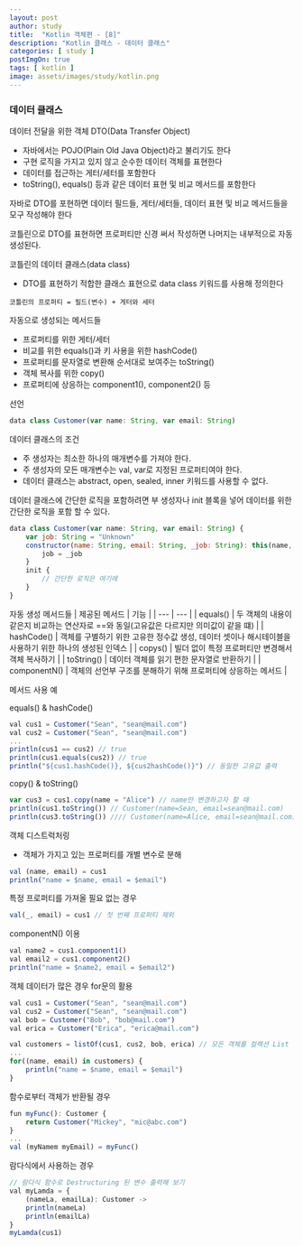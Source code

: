 ```yaml
---
layout: post
author: study
title:  "Kotlin 객체편 - [8]"
description: "Kotlin 클래스 - 데이터 클래스"
categories: [ study ]
postImgOn: true
tags: [ kotlin ]
image: assets/images/study/kotlin.png
---
```


### 데이터 클래스

데이터 전달을 위한 객체 DTO(Data Transfer Object)
- 자바에서는 POJO(Plain Old Java Object)라고 불리기도 한다
- 구현 로직을 가지고 있지 않고 순수한 데이터 객체를 표현한다
- 데이터를 접근하는 게터/세터를 포함한다
- toString(), equals() 등과 같은 데이터 표현 및 비교 메서드를 포함한다


자바로 DTO를 포현하면 데이터 필드들, 게터/세터들, 데이터 표현 및 비교 메서드들을 모구 작성해야 한다

코틀린으로 DTO를 표현하면 프로퍼티만 신경 써서 작성하면 나머지는 내부적으로 자동 생성된다.


코틀린의 데이터 클래스(data class)
- DTO를 표현하기 적합한 클래스 표현으로 data class 키워드를 사용해 정의한다
```
코틀린의 프로퍼티 = 필드(변수) + 게터와 세터
```

자동으로 생성되는 메서드들
- 프로퍼티를 위한 게터/세터
- 비교를 위한 equals()과 키 사용을 위한 hashCode()
- 프로퍼티를 문자열로 변환해 순서대로 보여주는 toString()
- 객체 복사를 위한 copy()
- 프로퍼티에 상응하는 component1(), component2() 등


선언
```javascript
data class Customer(var name: String, var email: String)
```

데이터 클래스의 조건
- 주 생성자는 최소한 하나의 매개변수를 가져야 한다.
- 주 생성자의 모든 매개변수는 val, var로 지정된 프로퍼티여야 한다.
- 데이터 클래스는 abstract, open, sealed, inner 키워드를 사용할 수 없다.

데이터 클래스에 간단한 로직을 포함하려면 부 생성자나 init 블록을 넣어 데이터를 위한 간단한 로직을 포함 할 수 있다.
```javascript
data class Customer(var name: String, var email: String) {
    var job: String = "Unknown"
    constructor(name: String, email: String, _job: String): this(name, email) {
        job = _job
    }
    init {
        // 간단한 로직은 여기에
    }
}
```

자동 생성 메서드들
| 제공된 메서드 | 기능 |
| --- | --- | 
| equals() | 두 객체의 내용이 같은지 비교하는 연산자로 ==와 동일(고유값은 다르지만 의미값이 같을 떄) | 
| hashCode() | 객체를 구별하기 위한 고유한 정수값 생성, 데이터 셋이나 해시테이블을 사용하기 위한 하나의 생성된 인덱스 | 
| copys() | 빌더 없이 특정 프로퍼티만 변경해서 객체 복사하기 | 
| toString() | 데이터 객체를 읽기 편한 문자열로 반환하기 | 
| componentN() | 객체의 선언부 구조를 분해하기 위해 프로퍼티에 상응하는 메서드 | 


메서드 사용 예

equals() & hashCode()
```javascript
val cus1 = Customer("Sean", "sean@mail.com")
val cus2 = Customer("Sean", "sean@mail.com")
...
println(cus1 == cus2) // true
println(cus1.equals(cus2)) // true
println("${cus1.hashCode()}, ${cus2hashCode()}") // 동일한 고유값 출력
```

copy() & toString()
```javascript
var cus3 = cus1.copy(name = "Alice") // name만 변경하고자 할 때
println(cus1.toString()) // Customer(name=Sean, email=sean@mail.com)
println(cus3.toString()) //// Customer(name=Alice, email=sean@mail.com)
```

객체 디스트럭처링
- 객체가 가지고 있는 프로퍼티를 개별 변수로 분해

```javascript
val (name, email) = cus1
println("name = $name, email = $email")
```

특정 프로퍼티를 가져올 필요 없는 경우
```javascript
val(_, email) = cus1 // 첫 번째 프로퍼티 제외
```

componentN() 이용
```javascript
val name2 = cus1.component1()
val email2 = cus1.component2()
println("name = $name2, email = $email2")
```

객체 데이터가 많은 경우 for문의 활용
```javascript
val cus1 = Customer("Sean", "sean@mail.com")
val cus2 = Customer("Sean", "sean@mail.com")
val bob = Customer("Bob", "bob@mail.com")
val erica = Customer("Erica", "erica@mail.com")

val customers = listOf(cus1, cus2, bob, erica) // 모든 객체를 컬렉션 List 목록으로 구성
...
for((name, email) in customers) {
    println("name = $name, email = $email")
}
```

함수로부터 객체가 반환될 경우
```javascript
fun myFunc(): Customer {
    return Customer("Mickey", "mic@abc.com")
}
...
val (myNamem myEmail) = myFunc()
```

람다식에서 사용하는 경우
```javascript
// 람다식 함수로 Destructuring 된 변수 출력해 보기
val myLamda = {
    (nameLa, emailLa): Customer ->
    println(nameLa)
    println(emailLa)
}
myLamda(cus1)
```